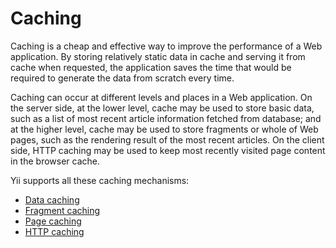 Caching
=======

Caching is a cheap and effective way to improve the performance of a Web application. By storing relatively
static data in cache and serving it from cache when requested, the application saves the time that would be
required to generate the data from scratch every time.

Caching can occur at different levels and places in a Web application. On the server side, at the lower level,
cache may be used to store basic data, such as a list of most recent article information fetched from database;
and at the higher level, cache may be used to store fragments or whole of Web pages, such as the rendering result
of the most recent articles. On the client side, HTTP caching may be used to keep most recently visited page content in
the browser cache.

Yii supports all these caching mechanisms:

* [Data caching](caching-data.md)
* [Fragment caching](caching-fragment.md)
* [Page caching](caching-page.md)
* [HTTP caching](caching-http.md)
